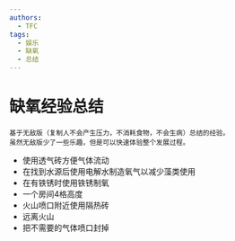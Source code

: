 ```yaml
---
authors:
  - TFC
tags:
  - 娱乐
  - 缺氧
  - 总结
---
```

# 缺氧经验总结

```admonish info  
基于无敌版（复制人不会产生压力，不消耗食物，不会生病）总结的经验。
虽然无敌版少了一些乐趣，但是可以快速体验整个发展过程。
```

- 使用透气砖方便气体流动
- 在找到水源后使用电解水制造氧气以减少藻类使用
- 在有铁锈时使用铁锈制氧
- 一个房间4格高度
- 火山喷口附近使用隔热砖
- 远离火山
- 把不需要的气体喷口封掉